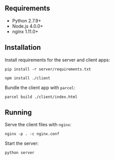 ## Requirements

- Python 2.7.9+
- Node.js 4.0.0+
- nginx 1.11.0+

## Installation

Install requirements for the server and client apps:

```
pip install -r server/requirements.txt
```

```
npm install ./client
```

Bundle the client app with `parcel`:

```
parcel build ./client/index.html
```

## Running

Serve the client files with `nginx`:

```
nginx -p . -c nginx.conf
```

Start the server:

```
python server
```
